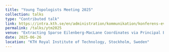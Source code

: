 ```yaml
---
title: "Young Topologists Meeting 2025"
collection: talks
type: "Contributed talk"
link: https://intra.kth.se/en/administration/kommunikation/konferens-evenemang/kalender/konferenser/young-topologists-meeting-2025-1.1404183
permalink: /talks/ytm2025
venue: "Extracting Sparse Eilenberg-MacLane Coordinates via Principal Bundles"
date: 2025-06-26
location: "KTH Royal Institute of Technology, Stockholm, Sweden"
---
```

